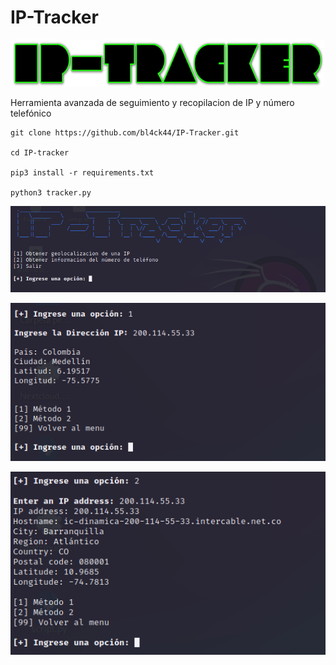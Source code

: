 # IP-Tracker

<p align="center">
<img src="Logotipo.png" width="500px" height="75px">
</p>

Herramienta avanzada de seguimiento y recopilacion de IP y número telefónico

```
git clone https://github.com/bl4ck44/IP-Tracker.git

cd IP-tracker

pip3 install -r requirements.txt

python3 tracker.py
```

<p align="center">
<img src="Img/muestra1.png">
</p>

<p align="center">
<img src="Img/muestra2.png" width="510px">
</p>

<p align="center">
<img src="Img/muestra3.png" width="510px">
</p>